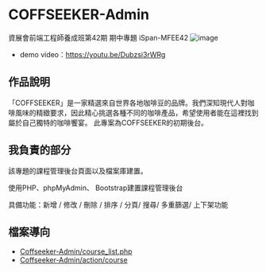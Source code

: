 # COFFSEEKER-Admin
資展會前端工程師養成班第42期 期中專題 iSpan-MFEE42
![image](https://github.com/RockyJade/COFFSEEKER-Admin/assets/50537438/624187c5-3410-421d-818a-0b1728dbb5d2)

- demo video：https://youtu.be/Dubzsi3rWRg
## 作品說明
「COFFSEEKER」是一家精選來自世界各地咖啡豆的品牌。我們深知現代人對咖啡風味的精緻要求，因此精心挑選各種不同的咖啡產品，希望使用者能在這裡找到屬於自己獨特的咖啡饗宴。
此專案為COFFSEEKER的初期後台。



## 我負責的部分

該專題的課程管理後台頁面以及檔案庫建置。

使用PHP、phpMyAdmin、 Bootstrap建置課程管理後台

具備功能：新增 / 修改 / 刪除 / 排序 / 分頁/ 搜尋/ 多重篩選/ 上下架功能

## 檔案導向

- [Coffseeker-Admin/course_list.php](https://github.com/RockyJade/COFFSEEKER-Admin/blob/fe95f13464517db4e239d8ed853939a25f97260f/Coffseeker-Admin/course_list.php)
- [Coffseeker-Admin/action/course](https://github.com/RockyJade/COFFSEEKER-Admin/tree/3015e0e2f96fa5922ffe2ef0670b24db145a1ad2/Coffseeker-Admin/action/course)


